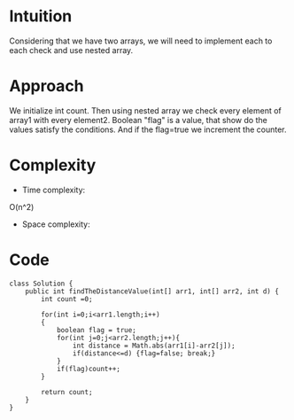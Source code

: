 # Intuition
<!-- Describe your first thoughts on how to solve this problem. -->
Considering that we have two arrays, we will need to implement each to each check and use nested array.
# Approach
<!-- Describe your approach to solving the problem. -->
We initialize int count. Then using nested array we check every element of array1 with every element2. Boolean "flag" is a value, that show do the values satisfy the conditions. And if the flag=true we increment the counter.
# Complexity
- Time complexity:
<!-- Add your time complexity here, e.g. $$O(n)$$ -->
O(n^2)
- Space complexity:
<!-- Add your space complexity here, e.g. $$O(n)$$ -->

# Code
```
class Solution {
    public int findTheDistanceValue(int[] arr1, int[] arr2, int d) {
        int count =0;

        for(int i=0;i<arr1.length;i++)
        {
            boolean flag = true;
            for(int j=0;j<arr2.length;j++){
                int distance = Math.abs(arr1[i]-arr2[j]);
                if(distance<=d) {flag=false; break;}
            }
            if(flag)count++;
        }

        return count;
    }
}

```